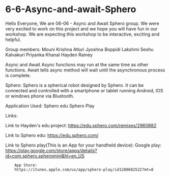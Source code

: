 # 6-6-Async-and-await-Sphero
Hello Everyone,
We are 06-06 - Async and Await Sphero group. We were very excited to work on this project and we hope you will have fun in our workshop. We are expecting this workshop to be interactive, exciting and helpful.

Group members:
   Mouni Krishna Atluri
    Jyoshna Boppidi
    Lakshmi Seshu Kalvakuri
    Priyanka Khanal
    Hayden Rainey

    

Async and Await
        Async functions may run at the same time as other functions.
        Await tells async method will wait until the asynchronous process is complete.

Sphero:
        Sphero is a spherical robot designed by Sphero.
        It can be connected and controlled with a smartphone or  tablet running Android, IOS or windows phone via Bluetooth.

Application Used:
        Sphero edu
        Sphero Play

Links:

Link to Hayden's edu project: https://edu.sphero.com/remixes/2960882

Link to Sphero edu:
https://edu.sphero.com/

Link to Sphero play(This is an App for your handheld device):
        Google play: https://play.google.com/store/apps/details?id=com.sphero.spheromini&hl=en_US

        App Store:
        https://itunes.apple.com/us/app/sphero-play/id1280682522?mt=8



